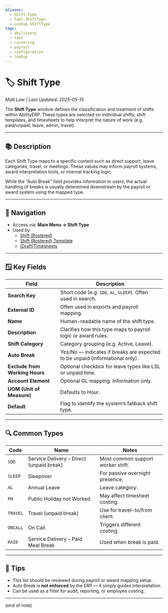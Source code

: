 ```yaml
---
aliases:
  - Shift-Type
  - Tool-ShiftType
  - Lookup-ShiftType
tags:
  - abilityerp
  - tool
  - rostering
  - payroll
  - configuration
  - lookup
---
```


# 🏷️ Shift Type

*Matt Law | Last Updated: 2025-05-15*

The **Shift Type** window defines the classification and treatment of shifts within AbilityERP. These types are selected on individual shifts, shift templates, and timesheets to help interpret the nature of work (e.g. paid/unpaid, leave, admin, travel).

---

## 📚 Description

Each Shift Type maps to a specific context such as direct support, leave categories, travel, or meetings. These values may inform payroll systems, award interpretation tools, or internal tracking logic.

While the “Auto Break” field provides information to users, the actual handling of breaks is usually determined downstream by the payroll or award system using the mapped type.

---

## 🧭 Navigation

- Access via: **Main Menu → Shift Type**
- Used by:  
  - [Shift (Rostered)](Shift-(Rostered).md)  
  - [Shift (Rostered) Template](Shift-(Rostered)-Template.md)  
  - [(Draft)Timesheets](Timesheet.md)  

---

## 🪟 Key Fields

| Field | Description |
|-------|-------------|
| **Search Key** | Short code (e.g. `SDD`, `AL`, `SLEEP`). Often used in search. |
| **External ID** | Often used in exports and payroll mapping. |
| **Name** | Human-readable name of the shift type. |
| **Description** | Clarifies how this type maps to payroll logic or award rules. |
| **Shift Category** | Category grouping (e.g. Active, Leave). |
| **Auto Break** | *Yes/No* — indicates if breaks are expected to be unpaid (informational only). |
| **Exclude from Working Hours** | Optional checkbox for leave types like LSL or unpaid time. |
| **Account Element** | Optional GL mapping. Information only. |
| **UOM (Unit of Measure)** | Defaults to Hour. |
| **Default** | Flag to identify the system’s fallback shift type. |

---

## 🔍 Common Types

| Code | Name | Notes |
|------|------|-------|
| `SDD` | Service Delivery – Direct (unpaid break) | Most common support worker shift. |
| `SLEEP` | Sleepover | For passive overnight presence. |
| `AL` | Annual Leave | Leave category. |
| `PH` | Public Holiday not Worked | May affect timesheet costing. |
| `TRAVEL` | Travel (unpaid break) | Use for travel-to/from client. |
| `ONCALL` | On Call | Triggers different costing. |
| `PAID` | Service Delivery – Paid Meal Break | Used when break is paid. |

---

## 🎯 Tips

- This list should be reviewed during payroll or award mapping setup.
- Auto Break is **not enforced** by the ERP — it simply guides interpretation.
- Can be used as a filter for audit, reporting, or employee costing.

---
(end of note)
